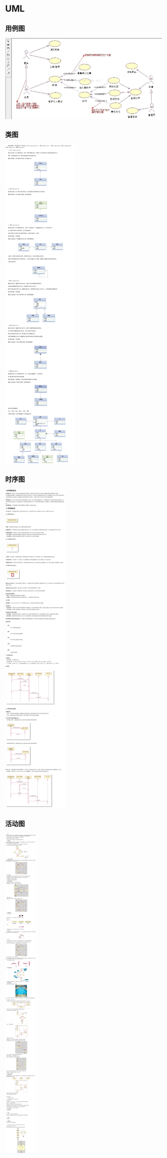 # UML

## 用例图

![](pics/01.jpg)

## 类图

![](pics/02.png)

## 时序图

![](pics/03.png)

## 活动图

![](pics/04.png)
